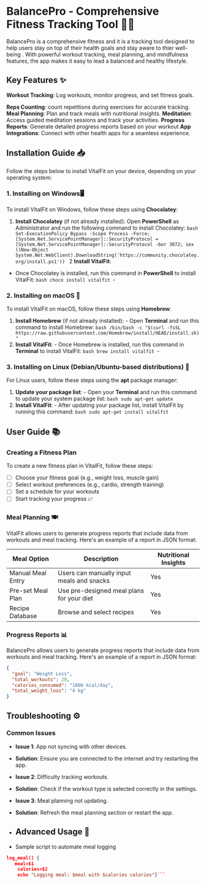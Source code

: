 # BalancePro - Comprehensive Fitness Tracking Tool 🏋️‍♂️

BalancePro  is a comprehensive fitness and  it is a tracking tool designed to help users stay on top of their health goals and stay aware to thier well-being . With powerful workout tracking, meal planning, and mindfulness features, the app makes it easy to lead a balanced and healthy lifestyle.


## Key Features ✨

**Workout Tracking**: Log workouts, monitor progress, and set fitness goals. 

**Reps Counting**: count repetitions during exercises for accurate tracking. 
**Meal Planning**: Plan and track meals with nutritional insights. 
**Meditation**:  Access guided meditation sessions and track your activities. 
 **Progress Reports**: Generate detailed progress reports based on your workout 
  **App Integrations**: Connect with other health apps for a seamless experience.
  
## Installation Guide 📥
Follow the steps below to install VitalFit on your device, depending on your operating system:
 ### 1. Installing on **Windows**🖥️
To install VitalFit on Windows, follow these steps using **Chocolatey**:
1. **Install Chocolatey** (if not already installed):
 Open **PowerShell** as Administrator and run the following command to install Chocolatey: ```bash Set-ExecutionPolicy Bypass -Scope Process -Force; [System.Net.ServicePointManager]::SecurityProtocol = [System.Net.ServicePointManager]::SecurityProtocol -bor 3072; iex ((New-Object System.Net.WebClient).DownloadString('https://community.chocolatey.org/install.ps1')) ```
2 **Install VitalFit**: 
- Once Chocolatey is installed, run this command in **PowerShell** to install VitalFit: ```bash choco install vitalfit ```-
### 2. Installing on **macOS** 🍏
To install VitalFit on macOS, follow these steps using **Homebrew**:
1. **Install Homebrew** (if not already installed): - Open **Terminal** and run this command to install Homebrew: ```bash /bin/bash -c "$(curl -fsSL https://raw.githubusercontent.com/Homebrew/install/HEAD/install.sh)" ```
2. **Install VitalFit**: - Once Homebrew is installed, run this command in **Terminal** to install VitalFit: ```bash brew install vitalfit ```-

### 3. Installing on **Linux** (Debian/Ubuntu-based distributions) 🐧
For Linux users, follow these steps using the **apt** package manager:
1. **Update your package list**: - Open your **Terminal** and run this command to update your system package list: ```bash sudo apt-get update ```
2. **Install VitalFit**: - After updating your package list, install VitalFit by running this command: ```bash sudo apt-get install vitalfit ``` 

## User Guide 📚

### Creating a Fitness Plan
To create a new fitness plan in VitalFit, follow these steps: 
- [ ] Choose your fitness goal (e.g., weight loss, muscle gain) 
- [ ] Select workout preferences (e.g., cardio, strength training) 
- [ ] Set a schedule for your workouts 
- [ ] Start tracking your progress 📈

### Meal Planning 🍽️
VitalFit allows users to generate progress reports that include data from workouts and meal tracking. Here's an example of a report in JSON format:

|         Meal Option       |Description                        |Nutritional Insights                         |
|----------------|-------------------------------|-----------------------------|
|Manual Meal Entry|Users can manually input meals and snacks        |Yes            |
|Pre-set Meal Plan          |Use pre-designed meal plans for your diet           |Yes           |
|Recipe Database          |Browse and select recipes|Yes|



### Progress Reports 📊
BalancePro allows users to generate progress reports that include data from workouts and meal tracking. Here's an example of a report in JSON format:
```json
{
  "goal": "Weight Loss",
  "total_workouts": 20,
  "calories_consumed": "1800 kcal/day",
  "total_weight_loss": "4 kg"
}
```
## Troubleshooting ⚙️
### Common Issues
- **Issue 1**: App not syncing with other devices. 
-  **Solution**: Ensure you are connected to the internet and try restarting the app.

- **Issue 2**: Difficulty tracking workouts. 
- **Solution**: Check if the workout type is selected correctly in the settings. 

-  **Issue 3**: Meal planning not updating. 
- **Solution**: Refresh the meal planning section or restart the app.  
- ## Advanced Usage 🚀
- Sample script to automate meal logging 
```json
log_meal() {
   meal=$1
    calories=$2
    echo "Logging meal: $meal with $calories calories"}```
